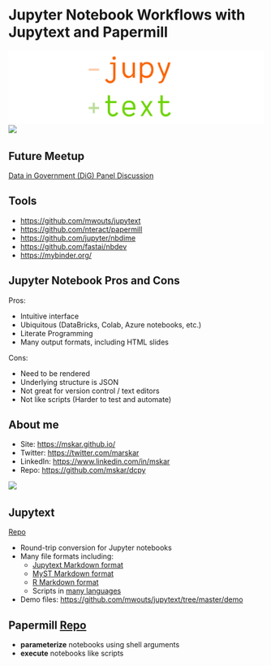 # Jupyter Notebook Workflows with Jupytext and Papermill
![](https://raw.githubusercontent.com/mwouts/jupytext/master/docs/logo_large.png)
![](https://media.githubusercontent.com/media/nteract/logos/master/nteract_papermill/exports/images/png/papermill_logo_wide.png)

## Future Meetup

[Data in Government (DiG) Panel
Discussion](https://www.meetup.com/Data-Community-DC/events/278159920)

## Tools

- https://github.com/mwouts/jupytext
- https://github.com/nteract/papermill
- https://github.com/jupyter/nbdime
- https://github.com/fastai/nbdev
- https://mybinder.org/

## Jupyter Notebook Pros and Cons

Pros:
- Intuitive interface
- Ubiquitous (DataBricks, Colab, Azure notebooks, etc.)
- Literate Programming
- Many output formats, including HTML slides

Cons:
- Need to be rendered
- Underlying structure is JSON
- Not great for version control / text editors
- Not like scripts (Harder to test and automate)

## About me

- Site: https://mskar.github.io/
- Twitter: https://twitter.com/marskar
- LinkedIn: https://www.linkedin.com/in/mskar
- Repo: https://github.com/mskar/dcpy

![](https://mskar.github.io/image/martin.png)

## Jupytext

[Repo](https://github.com/mwouts/jupytext)

- Round-trip conversion for Jupyter notebooks
- Many file formats including:
  - [Jupytext Markdown format](docs/formats.md#jupytext-markdown)
  - [MyST Markdown format](docs/formats.md#myst-markdown)
  - [R Markdown format](docs/formats.md#r-markdown)
  - Scripts in [many languages](docs/languages.md)
- Demo files: https://github.com/mwouts/jupytext/tree/master/demo

## Papermill [Repo](https://github.com/nteract/papermill#)
-   **parameterize** notebooks using shell arguments
-   **execute** notebooks like scripts
